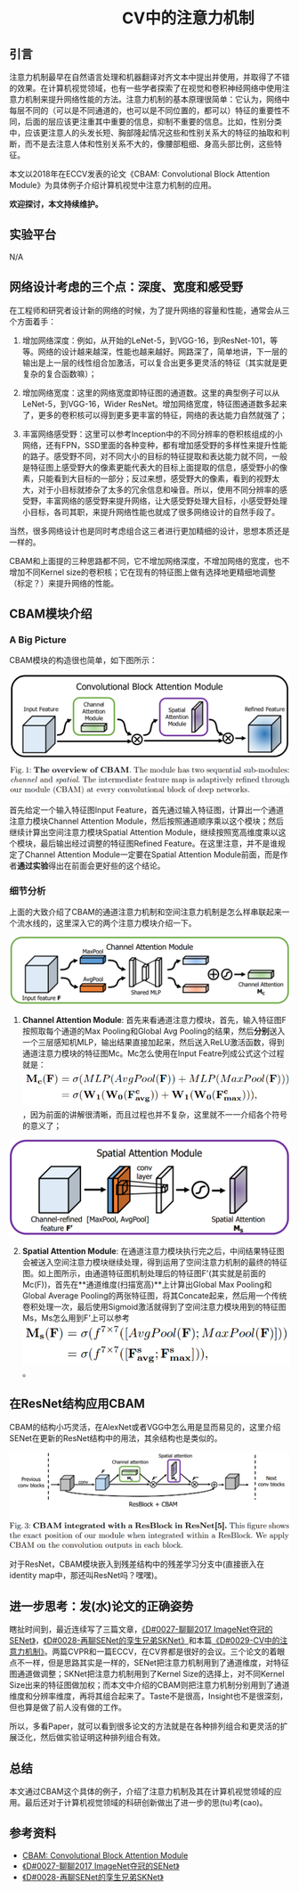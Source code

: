 # 　　　　　　　                 CV中的注意力机制
## 引言

注意力机制最早在自然语言处理和机器翻译对齐文本中提出并使用，并取得了不错的效果。在计算机视觉领域，也有一些学者探索了在视觉和卷积神经网络中使用注意力机制来提升网络性能的方法。注意力机制的基本原理很简单：它认为，网络中每层不同的（可以是不同通道的，也可以是不同位置的，都可以）特征的重要性不同，后面的层应该更注重其中重要的信息，抑制不重要的信息。比如，性别分类中，应该更注意人的头发长短、胸部隆起情况这些和性别关系大的特征的抽取和判断，而不是去注意人体和性别关系不大的，像腰部粗细、身高头部比例，这些特征。

本文以2018年在ECCV发表的论文《CBAM: Convolutional Block Attention Module》为具体例子介绍计算机视觉中注意力机制的应用。

**欢迎探讨，本文持续维护。**

## 实验平台

N/A

## 网络设计考虑的三个点：深度、宽度和感受野

在工程师和研究者设计新的网络的时候，为了提升网络的容量和性能，通常会从三个方面着手：

1. 增加网络深度：例如，从开始的LeNet-5，到VGG-16，到ResNet-101，等等。网络的设计越来越深，性能也越来越好。网路深了，简单地讲，下一层的输出是上一层的线性组合加激活，可以复合出更多更灵活的特征（其实就是更复杂的复合函数嘛）；

2. 增加网络宽度：这里的网络宽度即特征图的通道数。这里的典型例子可以从LeNet-5，到VGG-16，Wider ResNet。增加网络宽度，特征图通道数多起来了，更多的卷积核可以得到更多更丰富的特征，网络的表达能力自然就强了；

3. 丰富网络感受野：这里可以参考Inception中的不同分辨率的卷积核组成的小网络，还有FPN，SSD里面的各种变种，都有增加感受野的多样性来提升性能的路子。感受野不同，对不同大小的目标的特征提取和表达能力就不同，一般是特征图上感受野大的像素更能代表大的目标上面提取的信息，感受野小的像素，只能看到大目标的一部分；反过来想，感受野大的像素，看到的视野太大，对于小目标就掺杂了太多的冗余信息和噪音。所以，使用不同分辨率的感受野，丰富网络的感受野来提升网络，让大感受野处理大目标，小感受野处理小目标，各司其职，来提升网络性能也就成了很多网络设计的自然手段了。

当然，很多网络设计也是同时考虑组合这三者进行更加精细的设计，思想本质还是一样的。

CBAM和上面提的三种思路都不同，它不增加网络深度，不增加网络的宽度，也不增加不同Kernel size的卷积核；它在现有的特征图上做有选择地更精细地调整（标定？）来提升网络的性能。

## CBAM模块介绍

### A Big Picture

CBAM模块的构造很也简单，如下图所示：

![](images/Selection_437.png)

首先给定一个输入特征图Input Feature，首先通过输入特征图，计算出一个通道注意力模块Channel Attention Module，然后按照通道顺序乘以这个模块；然后继续计算出空间注意力模块Spatial Attention Module，继续按照宽高维度乘以这个模块，最后输出经过调整的特征图Refined Feature。在这里注意，并不是谁规定了Channel Attention Module一定要在Spatial Attention Module前面，而是作者**通过实验**得出在前面会更好些的这个结论。

### 细节分析

上面的大致介绍了CBAM的通道注意力机制和空间注意力机制是怎么样串联起来一个流水线的，这里深入它的两个注意力模块介绍一下。

![](images/Selection_438.png)

1. **Channel Attention Module**: 首先来看通道注意力模块，首先，输入特征图F按照取每个通道的Max Pooling和Global Avg Pooling的结果，然后**分别**送入一个三层感知机MLP，输出结果直接加起来，然后送入ReLU激活函数，得到通道注意力模块的特征图Mc。Mc怎么使用在Input Featre列成公式这个过程就是：![](images/Selection_440.png)，因为前面的讲解很清晰，而且过程也并不复杂，这里就不一一介绍各个符号的意义了；

![](images/Selection_439.png)

2. **Spatial Attention Module**: 在通道注意力模块执行完之后，中间结果特征图会被送入空间注意力模块继续处理，得到运用了空间注意力机制的最终的特征图。如上图所示，由通道特征图机制处理后的特征图F'(其实就是前面的Mc(F))，首先在**通道维度(扫描宽高)**上计算出Global Max Pooling和Global Average Pooling的两张特征图，将其Concate起来，然后用一个传统卷积处理一次，最后使用Sigmoid激活就得到了空间注意力模块用到的特征图Ms，Ms怎么用到F'上可以参考![](images/Selection_441.png)。


## 在ResNet结构应用CBAM

CBAM的结构小巧灵活，在AlexNet或者VGG中怎么用是显而易见的，这里介绍SENet在更新的ResNet结构中的用法，其余结构也是类似的。

![](images/Selection_442.png)

对于ResNet，CBAM模块嵌入到残差结构中的残差学习分支中(直接嵌入在identity map中，那还叫ResNet吗？嘿嘿)。

## 进一步思考：发(水)论文的正确姿势

瞎扯时间到，最近连续写了三篇文章，[《D#0027-聊聊2017 ImageNet夺冠的SENet》](https://github.com/Captain1986/CaptainBlackboard/blob/master/D%230027-%E8%81%8A%E8%81%8A2017%20ImageNet%E5%A4%BA%E5%86%A0%E7%9A%84SENet/D%230027.md)，[《D#0028-再聊SENet的孪生兄弟SKNet》](https://github.com/Captain1986/CaptainBlackboard/blob/master/D%230028-%E5%86%8D%E8%81%8ASENet%E7%9A%84%E5%AD%AA%E7%94%9F%E5%85%84%E5%BC%9FSKNet/D%230028.md)和本篇[《D#0029-CV中的注意力机制》](#CV中的注意力机制)。两篇CVPR和一篇ECCV，在CV界都是很好的会议。三个论文的着眼点不一样，但是思路其实是一样的，SENet把注意力机制用到了通道维度，对特征图通道做调整；SKNet把注意力机制用到了Kernel Size的选择上，对不同Kernel Size出来的特征图做加权；而本文中介绍的CBAM则把注意力机制分别用到了通道维度和分辨率维度，再将其组合起来了。Taste不是很高，Insight也不是很深刻，但也算是做了前人没有做的工作。

所以，多看Paper，就可以看到很多论文的方法就是在各种排列组合和更灵活的扩展泛化，然后做实验证明这种排列组合有效。

## 总结

本文通过CBAM这个具体的例子，介绍了注意力机制及其在计算机视觉领域的应用。最后还对于计算机视觉领域的科研创新做出了进一步的思(tu)考(cao)。

## 参考资料

+ [CBAM: Convolutional Block Attention Module](https://arxiv.org/abs/1807.06521)
+ [《D#0027-聊聊2017 ImageNet夺冠的SENet》](https://github.com/Captain1986/CaptainBlackboard/blob/master/D%230027-%E8%81%8A%E8%81%8A2017%20ImageNet%E5%A4%BA%E5%86%A0%E7%9A%84SENet/D%230027.md)
+ [《D#0028-再聊SENet的孪生兄弟SKNet》](https://github.com/Captain1986/CaptainBlackboard/blob/master/D%230028-%E5%86%8D%E8%81%8ASENet%E7%9A%84%E5%AD%AA%E7%94%9F%E5%85%84%E5%BC%9FSKNet/D%230028.md)

